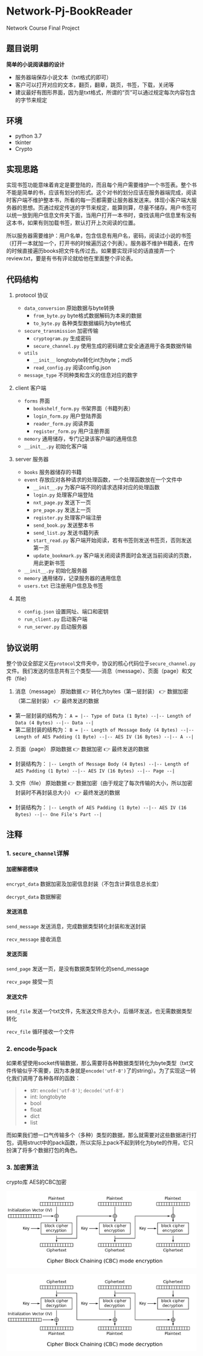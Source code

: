 # Network-Pj-BookReader
Network Course Final Project  

## 题目说明
**简单的小说阅读器的设计**

- 服务器端保存小说文本（txt格式的即可）
- 客户可以打开对应的文本，翻页，翻章，跳页，书签，下载，关闭等
- 建议最好有图形界面，因为是txt格式，所谓的“页”可以通过规定每次内容包含的字节来规定

## 环境
- python 3.7
- tkinter
- Crypto

## 实现思路
实现书签功能意味着肯定是要登陆的，而且每个用户需要维护一个书签表。整个书不能是简单的书，应该有划分的形式。这个对书的划分应该在服务器端完成，阅读时客户端不维护整本书，所看的每一页都需要让服务器发送来。体现小客户端大服务器的思想。页通过规定传送的字节来规定，能算则算，尽量不储存。用户书签可以统一放到用户信息文件夹下面，当用户打开一本书时，查找该用户信息里有没有这本书，如果有则加载书签，默认打开上次阅读的位置。

所以服务器需要维护：用户名单，包含信息有用户名，密码，阅读过小说的书签（打开一本就加一个，打开书的时候遍历这个列表）。服务器不维护书籍表，在传的时候直接遍历books把文件名传过去。如果要实现评论的话直接弄一个review.txt，要是有书有评论就给他在里面整个评论表。

## 代码结构
1. protocol 协议
    - `data_conversion` 原始数据与byte转换
        - `from_byte.py` byte格式数据解码为本来的数据
        - `to_byte.py` 各种类型数据编码为byte格式
    - `secure_transmission` 加密传输
        - `cryptogram.py` 生成密码
        - `secure_channel.py` 使用生成的密码建立安全通道用于各类数据传输
    - `utils` 
        - `__init__` longtobyte转化int为byte；md5
        - `read_config.py` 阅读config.json
    - `message_type` 不同种类和含义的信息对应的数字

2. client 客户端
    - `forms` 界面
        - `bookshelf_form.py` 书架界面（书籍列表）
        - `login_form.py` 用户登陆界面
        - `reader_form.py` 阅读界面
        - `register_form.py` 用户注册界面
    - `memory` 通用储存，专门记录该客户端的通用信息
    - `__init__.py` 初始化客户端

3. server 服务器
    - `books` 服务器储存的书籍
    - `event` 存放应对各种请求的处理函数，一个处理函数放在一个文件中
        - `__init__.py` 为客户端不同的请求选择对应的处理函数
        - `login.py` 处理客户端登陆
        - `nxt_page.py` 发送下一页
        - `pre_page.py` 发送上一页
        - `register.py` 处理客户端注册
        - `send_book.py` 发送整本书
        - `send_list.py` 发送书籍列表
        - `start_read.py` 客户端开始阅读，若有书签则发送书签页，否则发送第一页
        - `update_bookmark.py` 客户端关闭阅读界面时会发送当前阅读的页数，用此更新书签
    - `__init__.py` 初始化服务器
    - `memory` 通用储存，记录服务器的通用信息
    - `users.txt` 已注册用户信息及书签
    
4. 其他
    - `config.json` 设置网址、端口和密钥
    - `run_client.py` 启动客户端
    - `run_server.py` 启动服务器


## 协议说明
整个协议全部定义在`protocol`文件夹中，协议的核心代码位于`secure_channel.py`文件。我们发送的信息共有三个类型——消息（message）、页面（page）和文件（file）

1. 消息（message）
原始数据 👉 转化为bytes（第一层封装） 👉 数据加密（第二层封装） 👉 最终发送的数据
- 第一层封装的结构为：
`A = |-- Type of Data (1 Byte) --|-- Length of Data (4 Bytes) --|-- Data --|`
- 第二层封装的结构为：
`B = |-- Length of Message Body (4 Bytes) --|-- Length of AES Padding (1 Byte) --|-- AES IV (16 Bytes) --|-- A --|`

2. 页面（page）
原始数据 👉 数据加密 👉 最终发送的数据
- 封装结构为：
`|-- Length of Message Body (4 Bytes) --|-- Length of AES Padding (1 Byte) --|-- AES IV (16 Bytes) --|-- Page --|`

3. 文件（file）
原始数据 👉 数据加密（由于规定了每次传输的大小，所以加密封装时不再封装总大小） 👉 最终发送的数据
- 封装结构为：
`|-- Length of AES Padding (1 Byte) --|-- AES IV (16 Bytes) --|-- One File's Part --|`

## 注释
### 1. `secure_channel`详解
#### 加密解密模块

`encrypt_data` 数据加密及加密信息封装（不包含计算信息总长度）

`decrypt_data` 数据解密
#### 发送消息

`send_message` 发送消息，完成数据类型转化封装和发送封装

`recv_message` 接收消息
#### 发送页面

`send_page` 发送一页，是没有数据类型转化的send_message

`recv_page` 接受一页
#### 发送文件
`send_file` 发送一个txt文件，先发送文件总大小，后循环发送，也无需数据类型转化

`recv_file` 循环接收一个文件

### 2. encode与pack
如果希望使用socket传输数据，那么需要将各种数据类型转化为byte类型（txt文件传输似乎不需要，因为本身就是`encode('utf-8')`了的string）。为了实现这一转化我们调用了各种各样的函数：
>- str: `encode('utf-8')`; `decode('utf-8')`
>- int: longtobyte
>- bool
>- float
>- dict
>- list

而如果我们想一口气传输多个（多种）类型的数据，那么就需要对这些数据进行打包，调用struct中的pack函数，所以实际上pack不起到转化为byte的作用，它只扮演了将多个数据打包的角色。

### 3. 加密算法
crypto库 AES的CBC加密

![CBC加密](./Picture/CBC_encryption.svg.png)

![CBC解密](./Picture/CBC_decryption.svg.png)
